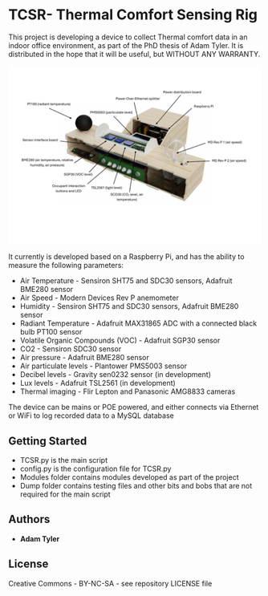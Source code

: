 # TCSR- Thermal Comfort Sensing Rig

This project is developing a device to collect Thermal comfort data in an indoor office environment, as part of the PhD thesis of Adam Tyler. It is distributed in the hope that it will be useful, but WITHOUT ANY WARRANTY. 

![A cutaway image of the Thermal Comfort Sensing Rig](TCSR.jpg "TCSR Device")

It currently is developed based on a Raspberry Pi, and has the ability to measure the following parameters: 
* Air Temperature - Sensiron SHT75 and SDC30 sensors, Adafruit BME280 sensor
* Air Speed - Modern Devices Rev P anemometer
* Humidity - Sensiron SHT75 and SDC30 sensors, Adafruit BME280 sensor
* Radiant Temperature - Adafruit MAX31865 ADC with a connected black bulb PT100 sensor
* Volatile Organic Compounds (VOC) - Adafruit SGP30 sensor
* CO2 - Sensiron SDC30 sensor
* Air pressure - Adafruit BME280 sensor
* Air particulate levels - Plantower PMS5003 sensor
* Decibel levels - Gravity sen0232 sensor (in development)
* Lux levels - Adafruit TSL2561 (in development)
* Thermal imaging - Flir Lepton and Panasonic AMG8833 cameras

The device can be mains or POE powered, and either connects via Ethernet or WiFi to log recorded data to a MySQL database

## Getting Started

* TCSR.py is the main script
* config.py is the configuration file for TCSR.py
* Modules folder contains modules developed as part of the project 
* Dump folder contains testing files and other bits and bobs that are not required for the main script

## Authors

* **Adam Tyler**

## License

Creative Commons - BY-NC-SA - see repository LICENSE file
